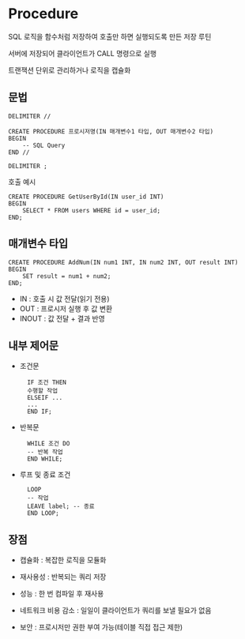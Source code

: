 # Procedure

SQL 로직을 함수처럼 저장하여 호출만 하면 실행되도록 만든 저장 루틴

서버에 저장되어 클라이언트가 CALL 명령으로 실행

트랜잭션 단위로 관리하거나 로직을 캡슐화

## 문법

    DELIMITER //

    CREATE PROCEDURE 프로시저명(IN 매개변수1 타입, OUT 매개변수2 타입)
    BEGIN
        -- SQL Query
    END //

    DELIMITER ;

호출 예시

    CREATE PROCEDURE GetUserById(IN user_id INT)
    BEGIN
        SELECT * FROM users WHERE id = user_id;
    END;

## 매개변수 타입

    CREATE PROCEDURE AddNum(IN num1 INT, IN num2 INT, OUT result INT)
    BEGIN
        SET result = num1 + num2;
    END;

- IN : 호출 시 값 전달(읽기 전용)
- OUT : 프로시저 실행 후 값 변환
- INOUT : 값 전달 + 결과 반영

## 내부 제어문

- 조건문

        IF 조건 THEN
        수행할 작업
        ELSEIF ...
        ...
        END IF;

- 반복문

        WHILE 조건 DO
        -- 반복 작업
        END WHILE;

- 루프 및 종료 조건

        LOOP
        -- 작업
        LEAVE label; -- 종료
        END LOOP;


## 장점

- 캡슐화 : 복잡한 로직을 모듈화

- 재사용성 : 반복되는 쿼리 저장

- 성능 : 한 번 컴파일 후 재사용

- 네트워크 비용 감소 : 일일이 클라이언트가 쿼리를 보낼 필요가 없음

- 보안 : 프로시저만 권한 부여 가능(테이블 직접 접근 제한)